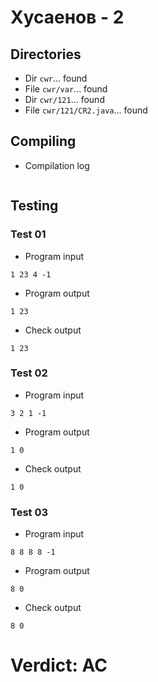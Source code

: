 # Хусаенов - 2
## Directories
- Dir `cwr`... found
- File `cwr/var`... found
- Dir `cwr/121`... found
- File `cwr/121/CR2.java`... found
## Compiling
- Compilation log
```

```
## Testing
### Test 01
- Program input
```
1 23 4 -1

```
- Program output
```
1 23

```
- Check output
```
1 23

```
### Test 02
- Program input
```
3 2 1 -1

```
- Program output
```
1 0

```
- Check output
```
1 0

```
### Test 03
- Program input
```
8 8 8 8 -1

```
- Program output
```
8 0

```
- Check output
```
8 0

```
# Verdict: AC
